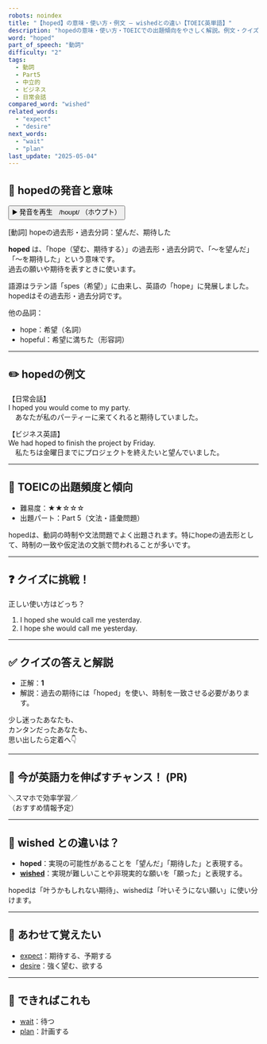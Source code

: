 ```yaml
---
robots: noindex
title: "【hoped】の意味・使い方・例文 ― wishedとの違い【TOEIC英単語】"
description: "hopedの意味・使い方・TOEICでの出題傾向をやさしく解説。例文・クイズ付きでwishedとの違いもわかりやすく学べます。"
word: "hoped"
part_of_speech: "動詞"
difficulty: "2"
tags:
  - 動詞
  - Part5
  - 中立的
  - ビジネス
  - 日常会話
compared_word: "wished"
related_words:
  - "expect"
  - "desire"
next_words:
  - "wait"
  - "plan"
last_update: "2025-05-04"
---
```


## 🔰 hopedの発音と意味

<button class="play-audio" onclick="playTTS('hoped')">
  <span class="play-audio-main">
    ▶️ 発音を再生　/hoʊpt/
  </span>
  <span class="play-audio-sub">
    （ホウプト）
  </span>
</button>

[動詞] hopeの過去形・過去分詞：望んだ、期待した

**hoped** は、「hope（望む、期待する）」の過去形・過去分詞で、「～を望んだ」「～を期待した」という意味です。  
過去の願いや期待を表すときに使います。

語源はラテン語「spes（希望）」に由来し、英語の「hope」に発展しました。hopedはその過去形・過去分詞です。

他の品詞：  
- hope：希望（名詞）
- hopeful：希望に満ちた（形容詞）

---

## ✏️ hopedの例文

【日常会話】  
I hoped you would come to my party.  
　あなたが私のパーティーに来てくれると期待していました。

【ビジネス英語】  
We had hoped to finish the project by Friday.  
　私たちは金曜日までにプロジェクトを終えたいと望んでいました。

---

## 🎯 TOEICの出題頻度と傾向

- 難易度：★★☆☆☆
- 出題パート：Part 5（文法・語彙問題）

hopedは、動詞の時制や文法問題でよく出題されます。特にhopeの過去形として、時制の一致や仮定法の文脈で問われることが多いです。

---

## ❓ クイズに挑戦！

正しい使い方はどっち？

1. I hoped she would call me yesterday.  
2. I hope she would call me yesterday.

---

## ✅ クイズの答えと解説

- 正解：**1**
- 解説：過去の期待には「hoped」を使い、時制を一致させる必要があります。

少し迷ったあなたも、  
カンタンだったあなたも、  
思い出したら定着へ👇️

---

## 🚀 今が英語力を伸ばすチャンス！ (PR)

<div class="info-center">
＼スマホで効率学習／<br>  
（おすすめ情報予定）
</div>

---

## 🤔  wished との違いは？

- **hoped**：実現の可能性があることを「望んだ」「期待した」と表現する。
- **[wished](/wished)**：実現が難しいことや非現実的な願いを「願った」と表現する。

hopedは「叶うかもしれない期待」、wishedは「叶いそうにない願い」に使い分けます。

---

## 🧩 あわせて覚えたい

- [expect](/expect)：期待する、予期する
- [desire](/desire)：強く望む、欲する

---

## 📖 できればこれも

- [wait](/wait)：待つ
- [plan](/plan)：計画する

<!-- cvid: aid12_bid05 -->
